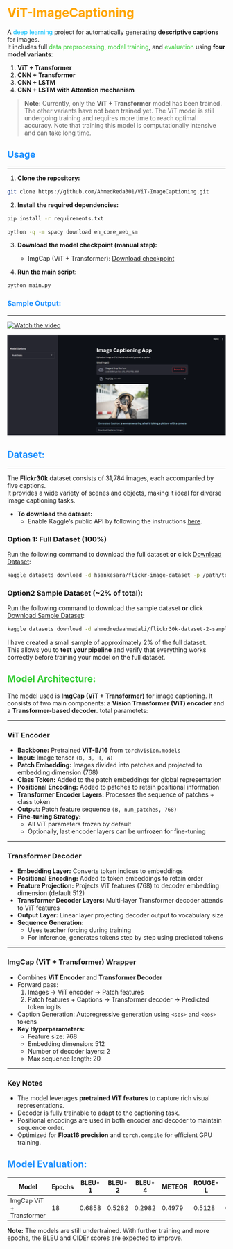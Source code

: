 # <span style="color:#FFA500;"> ViT-ImageCaptioning</span>

A <span style="color:#00BFFF;">deep learning</span> project for automatically generating **descriptive captions** for images.  
It includes full <span style="color:#32CD32;">data preprocessing</span>, <span style="color:#32CD32;">model training</span>, and <span style="color:#32CD32;">evaluation</span> using **four model variants**:

  1. **ViT + Transformer**  
  2. **CNN + Transformer**  
  3. **CNN + LSTM**  
  4. **CNN + LSTM with Attention mechanism**  

> **Note:** Currently, only the **ViT + Transformer** model has been trained. The other variants have not been trained yet. The ViT model is still undergoing training and requires more time to reach optimal accuracy. Note that training this model is computationally intensive and can take long time.


## <span style="color:#1E90FF;"> Usage</span>
---

1. **Clone the repository:**
  ```bash
  git clone https://github.com/AhmedReda301/ViT-ImageCaptioning.git
  ```
2. **Install the required dependencies:**
  ```bash
  pip install -r requirements.txt
  ```
  ```bash
  python -q -m spacy download en_core_web_sm
  ```
3. **Download the model checkpoint (manual step):**  
   - ImgCap (ViT + Transformer): [Download checkpoint](https://www.kaggle.com/models/ahmedredaahmedali/vittransformer)

4. **Run the main script:**
  ```bash
  python main.py
  ```

### <span style="color:#1E90FF;"> Sample Output:</span>
---
[![Watch the video](assets/thumbnail.png)](https://drive.google.com/file/d/1IfAqQLWwW5FNG9pU5158EAWSE48Ox2hB/view?usp=sharing)

![Captioned Image](streamlit/imgs/img3.png)

## <span style="color:#1E90FF;"> Dataset:</span>
---
The **Flickr30k** dataset consists of 31,784 images, each accompanied by five captions.  
It provides a wide variety of scenes and objects, making it ideal for diverse image captioning tasks.

- **To download the dataset:**  
  - Enable Kaggle’s public API by following the instructions [here](https://www.kaggle.com/docs/api).  

### **Option 1: Full Dataset (100%)**
Run the following command to download the full dataset **or** click [Download Dataset](https://www.kaggle.com/datasets/hsankesara/flickr-image-dataset):
```bash
kaggle datasets download -d hsankesara/flickr-image-dataset -p /path/to/data/Flickr30
```

### **Option2 Sample Dataset (~2% of total):**  
Run the following command to download the sample dataset **or** click [Download Sample Dataset](https://www.kaggle.com/datasets/ahmedredaahmedali/flickr30k-dataset-2-sample):
```bash
kaggle datasets download -d ahmedredaahmedali/flickr30k-dataset-2-sample -p /path/to/data/Flickr30_sample
```
I have created a small sample of approximately 2% of the full dataset.  
This allows you to **test your pipeline** and verify that everything works correctly before training your model on the full dataset.  


## <span style="color:#32CD32;"> Model Architecture:</span>

The model used is **ImgCap (ViT + Transformer)** for image captioning. It consists of two main components: a **Vision Transformer (ViT) encoder** and a **Transformer-based decoder**.
total parametets: 

---

### **ViT Encoder**

- **Backbone:** Pretrained **ViT-B/16** from `torchvision.models`
- **Input:** Image tensor `(B, 3, H, W)`  
- **Patch Embedding:** Images divided into patches and projected to embedding dimension (768)  
- **Class Token:** Added to the patch embeddings for global representation  
- **Positional Encoding:** Added to patches to retain positional information  
- **Transformer Encoder Layers:** Processes the sequence of patches + class token  
- **Output:** Patch feature sequence `(B, num_patches, 768)`  
- **Fine-tuning Strategy:**  
  - All ViT parameters frozen by default  
  - Optionally, last encoder layers can be unfrozen for fine-tuning

---

### **Transformer Decoder**

- **Embedding Layer:** Converts token indices to embeddings  
- **Positional Encoding:** Added to token embeddings to retain order  
- **Feature Projection:** Projects ViT features (768) to decoder embedding dimension (default 512)  
- **Transformer Decoder Layers:** Multi-layer Transformer decoder attends to ViT features  
- **Output Layer:** Linear layer projecting decoder output to vocabulary size  
- **Sequence Generation:**  
  - Uses teacher forcing during training  
  - For inference, generates tokens step by step using predicted tokens

---

### **ImgCap (ViT + Transformer) Wrapper**

- Combines **ViT Encoder** and **Transformer Decoder**  
- Forward pass:
  1. Images → ViT encoder → Patch features  
  2. Patch features + Captions → Transformer decoder → Predicted token logits  
- Caption Generation: Autoregressive generation using `<sos>` and `<eos>` tokens  
- **Key Hyperparameters:**  
  - Feature size: 768  
  - Embedding dimension: 512  
  - Number of decoder layers: 2  
  - Max sequence length: 20  

---

### **Key Notes**

- The model leverages **pretrained ViT features** to capture rich visual representations.  
- Decoder is fully trainable to adapt to the captioning task.  
- Positional encodings are used in both encoder and decoder to maintain sequence order.  
- Optimized for **Float16 precision** and `torch.compile` for efficient GPU training.







## <span style="color:#1E90FF;"> Model Evaluation:</span>

| Model                    | Epochs | BLEU-1  | BLEU-2   | BLEU-4 | METEOR | ROUGE-L | CIDEr   |
|--------------------------|--------|---------|----------|--------|--------|---------|---------|
| ImgCap ViT + Transformer | 18     | 0.6858  |0.5282    | 0.2982 | 0.4979 | 0.5128  | 0.6596  |

**Note:** The models are still undertrained. With further training and more epochs, the BLEU and CIDEr scores are expected to improve.










